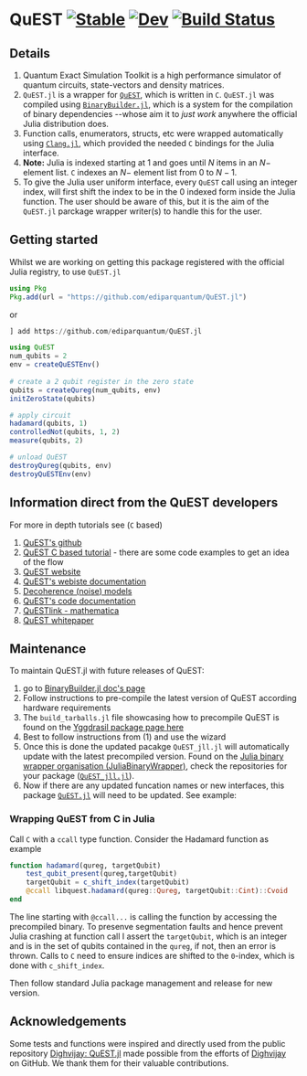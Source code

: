 # QuEST [![Stable](https://img.shields.io/badge/docs-stable-blue.svg)](https://fieldofnodes.github.io/QuEST.jl/stable/) [![Dev](https://img.shields.io/badge/docs-dev-blue.svg)](https://fieldofnodes.github.io/QuEST.jl/dev/) [![Build Status](https://github.com/fieldofnodes/QuEST.jl/actions/workflows/CI.yml/badge.svg?branch=main)](https://github.com/fieldofnodes/QuEST.jl/actions/workflows/CI.yml?query=branch%3Amain) 
## Details

1. Quantum Exact Simulation Toolkit is a high performance simulator of quantum circuits, state-vectors and density matrices.
2. `QuEST.jl` is a wrapper for [`QuEST`](https://github.com/QuEST-Kit/QuEST), which is written in `C`. `QuEST.jl` was compiled using [`BinaryBuilder.jl`](https://github.com/JuliaPackaging/BinaryBuilder.jl/tree/master), which is a system for the compilation of binary dependencies --whose aim it to *just work* anywhere the official Julia distribution does.
3. Function calls, enumerators, structs, etc were wrapped automatically using [`Clang.jl`](https://github.com/JuliaInterop/Clang.jl), which provided the needed `C` bindings for the Julia interface.
4. **Note:** Julia is indexed starting at $1$ and goes until $N$ items in an $N-$ element list. `C` indexes an $N-$ element list from $0$ to $N-1$.
5. To give the Julia user uniform interface, every `QuEST` call using an integer index, will first shift the index to be in the $0$ indexed form inside the Julia function. The user should be aware of this, but it is the aim of the `QuEST.jl` parckage wrapper writer(s) to handle this for the user.

## Getting started

Whilst we are working on getting this package registered with the official Julia registry, to use `QuEST.jl` 

```julia
using Pkg
Pkg.add(url = "https://github.com/ediparquantum/QuEST.jl")
```

or

```julia
] add https://github.com/ediparquantum/QuEST.jl
```

```julia
using QuEST
num_qubits = 2
env = createQuESTEnv()
  
# create a 2 qubit register in the zero state
qubits = createQureg(num_qubits, env)
initZeroState(qubits)

# apply circuit
hadamard(qubits, 1)
controlledNot(qubits, 1, 2)
measure(qubits, 2)

# unload QuEST
destroyQureg(qubits, env)
destroyQuESTEnv(env)
```

## Information direct from the QuEST developers
For more in depth tutorials see (`C` based)

1. [QuEST's github](https://github.com/QuEST-Kit/QuEST)
2. [QuEST C based tutorial](https://github.com/QuEST-Kit/QuEST/blob/master/examples/README.md) - there are some code examples to get an idea of the flow
3. [QuEST website](https://quest.qtechtheory.org)
4. [QuEST's webiste documentation](https://quest.qtechtheory.org/docs/)
5. [Decoherence (noise) models](https://quest.qtechtheory.org/docs/decoherence/)
6. [QuEST's code documentation](https://quest-kit.github.io/QuEST/modules.html)
7. [QuESTlink - mathematica](https://github.com/QTechTheory/QuESTlink)
8. [QuEST whitepaper](https://www.nature.com/articles/s41598-019-47174-9)


## Maintenance

To maintain QuEST.jl with future releases of QuEST:

1. go to [BinaryBuilder.jl doc's page](https://docs.binarybuilder.org/stable/)
2. Follow instructions to pre-compile the latest version of QuEST according hardware requirements
3. The `build_tarballs.jl` file showcasing how to precompile QuEST is found on the [Yggdrasil package page here](https://github.com/JuliaPackaging/Yggdrasil/blob/master/Q/QuEST/build_tarballs.jl)
4. Best to follow instructions from (1) and use the wizard
5. Once this is done the updated pacakge `QuEST_jll.jl` will automatically update with the latest precompiled version. Found on the [Julia binary wrapper organisation (JuliaBinaryWrapper)](https://github.com/JuliaBinaryWrappers), check the repositories for your package ([`QuEST_jll.jl`](https://github.com/JuliaBinaryWrappers/QuEST_jll.jl)).
7. Now if there are any updated funcation names or new interfaces, this package [`QuEST.jl`](https://github.com/fieldofnodes/QuEST.jl) will need to be updated. See example:

### Wrapping QuEST from C in Julia

Call `C` with a `ccall` type function. Consider the Hadamard function as example 

```julia
function hadamard(qureg, targetQubit)
    test_qubit_present(qureg,targetQubit)
    targetQubit = c_shift_index(targetQubit)
    @ccall libquest.hadamard(qureg::Qureg, targetQubit::Cint)::Cvoid
end
```

The line starting with `@ccall...` is calling the function by accessing the precompiled binary. To presenve segmentation faults and hence prevent Julia crashing at function call I assert the `targetQubit`, which is an integer and is in the set of qubits contained in the `qureg`, if not, then an error is thrown. Calls to `C` need to ensure indices are shifted to the `0`-index, which is done with `c_shift_index`.

Then follow standard Julia package management and release for new version. 


## Acknowledgements

Some tests and functions were inspired and directly used from the public repository [Dighvijay: QuEST.jl](https://github.com/Dighvijay/QuEST.jl) made possible from the efforts of [Dighvijay](https://github.com/Dighvijay) on GitHub. We thank them for their valuable contributions.

